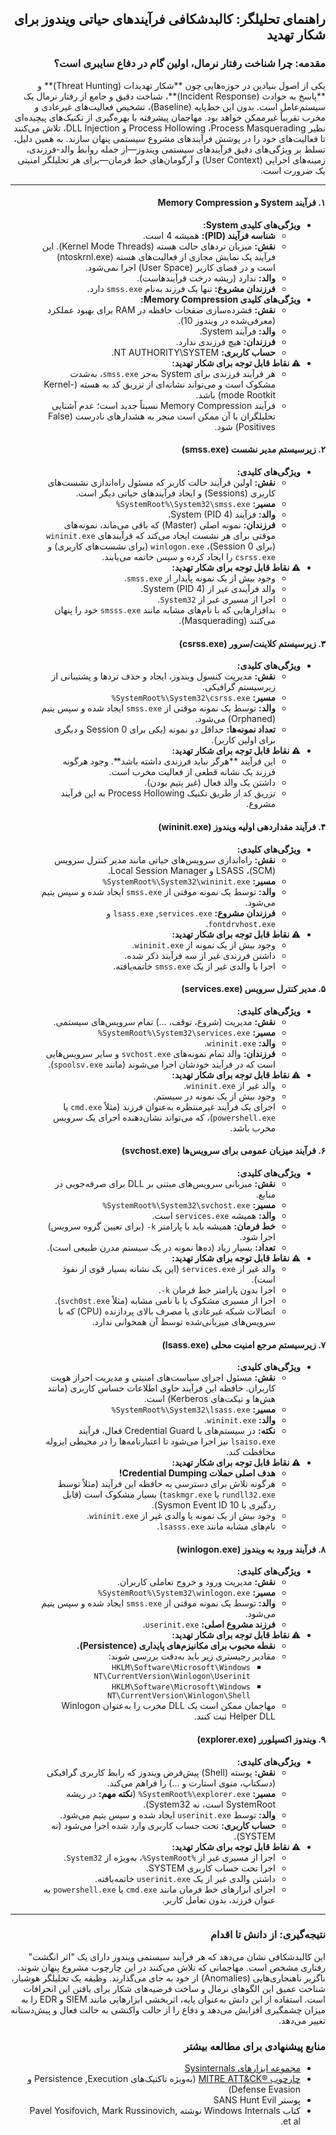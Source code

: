 <div dir="rtl">

<div dir="rtl" align="right">

<h2>راهنمای تحلیلگر: کالبدشکافی فرآیندهای حیاتی ویندوز برای شکار تهدید</h2>

<h3>مقدمه: چرا شناخت رفتار نرمال، اولین گام در دفاع سایبری است؟</h3>

<p>یکی از اصول بنیادین در حوزه‌هایی چون **شکار تهدیدات (<bdi>Threat Hunting</bdi>)** و **پاسخ به حوادث (<bdi>Incident Response</bdi>)**، شناخت دقیق و جامع از رفتار نرمال یک سیستم‌عامل است. بدون این خط‌پایه (<bdi>Baseline</bdi>)، تشخیص فعالیت‌های غیرعادی و مخرب تقریباً غیرممکن خواهد بود. مهاجمان پیشرفته با بهره‌گیری از تکنیک‌های پیچیده‌ای نظیر <bdi>Process Masquerading</bdi>، <bdi>Process Hollowing</bdi> و <bdi>DLL Injection</bdi>، تلاش می‌کنند تا فعالیت‌های خود را در پوشش فرآیندهای مشروع سیستمی پنهان سازند. به همین دلیل، تسلط بر ویژگی‌های دقیق فرآیندهای سیستمی ویندوز—از جمله روابط والد-فرزندی، زمینه‌های اجرایی (<bdi>User Context</bdi>) و آرگومان‌های خط فرمان—برای هر تحلیلگر امنیتی یک ضرورت است.</p>

<hr>

<h4>۱. فرآیند <bdi>System</bdi> و <bdi>Memory Compression</bdi></h4>
<ul>
<li><strong>ویژگی‌های کلیدی <bdi>System</bdi>:</strong>
<ul>
<li><strong>شناسه فرآیند (<bdi>PID</bdi>):</strong> همیشه <bdi>4</bdi> است.</li>
<li><strong>نقش:</strong> میزبان ترد‌های حالت هسته (<bdi>Kernel Mode Threads</bdi>). این فرآیند یک نمایش مجازی از فعالیت‌های هسته (<bdi>ntoskrnl.exe</bdi>) است و در فضای کاربر (<bdi>User Space</bdi>) اجرا نمی‌شود.</li>
<li><strong>والد:</strong> ندارد (ریشه درخت فرآیندهاست).</li>
<li><strong>فرزندان مشروع:</strong> تنها یک فرزند به‌نام <code><bdi>smss.exe</bdi></code> دارد.</li>
</ul>
</li>
<li><strong>ویژگی‌های کلیدی <bdi>Memory Compression</bdi>:</strong>
<ul>
<li><strong>نقش:</strong> فشرده‌سازی صفحات حافظه در <bdi>RAM</bdi> برای بهبود عملکرد (معرفی‌شده در ویندوز 10).</li>
<li><strong>والد:</strong> فرآیند <bdi>System</bdi>.</li>
<li><strong>فرزندان:</strong> هیچ فرزندی ندارد.</li>
<li><strong>حساب کاربری:</strong> <bdi>NT AUTHORITY\SYSTEM</bdi>.</li>
</ul>
</li>
<li><strong>⚠️ نقاط قابل توجه برای شکار تهدید:</strong>
<ul>
<li>هر فرآیند فرزندی برای <bdi>System</bdi> به‌جز <code><bdi>smss.exe</bdi></code>، به‌شدت مشکوک است و می‌تواند نشانه‌ای از تزریق کد به هسته (<bdi>Kernel-mode Rootkit</bdi>) باشد.</li>
<li>فرآیند <bdi>Memory Compression</bdi> نسبتاً جدید است؛ عدم آشنایی تحلیلگران با آن ممکن است منجر به هشدارهای نادرست (<bdi>False Positives</bdi>) شود.</li>
</ul>
</li>
</ul>

<h4>۲. زیرسیستم مدیر نشست (<bdi>smss.exe</bdi>)</h4>
<ul>
<li><strong>ویژگی‌های کلیدی:</strong>
<ul>
<li><strong>نقش:</strong> اولین فرآیند حالت کاربر که مسئول راه‌اندازی نشست‌های کاربری (<bdi>Sessions</bdi>) و ایجاد فرآیندهای حیاتی دیگر است.</li>
<li><strong>مسیر:</strong> <code><bdi>%SystemRoot%\System32\smss.exe</bdi></code></li>
<li><strong>والد:</strong> فرآیند <bdi>System (PID 4)</bdi>.</li>
<li><strong>فرزندان:</strong> نمونه اصلی (<bdi>Master</bdi>) که باقی می‌ماند، نمونه‌های موقتی برای هر نشست ایجاد می‌کند که فرآیندهای <code><bdi>wininit.exe</bdi></code> (برای <bdi>Session 0</bdi>)، <code><bdi>winlogon.exe</bdi></code> (برای نشست‌های کاربری) و <code><bdi>csrss.exe</bdi></code> را ایجاد کرده و سپس خاتمه می‌یابند.</li>
</ul>
</li>
<li><strong>⚠️ نقاط قابل توجه برای شکار تهدید:</strong>
<ul>
<li>وجود بیش از یک نمونه پایدار از <code><bdi>smss.exe</bdi></code>.</li>
<li>والد فرآیندی غیر از <bdi>System (PID 4)</bdi>.</li>
<li>اجرا از مسیری غیر از <code><bdi>System32</bdi></code>.</li>
<li>بدافزارهایی که با نام‌های مشابه مانند <code><bdi>smsss.exe</bdi></code> خود را پنهان می‌کنند (<bdi>Masquerading</bdi>).</li>
</ul>
</li>
</ul>

<h4>۳. زیرسیستم کلاینت/سرور (<bdi>csrss.exe</bdi>)</h4>
<ul>
<li><strong>ویژگی‌های کلیدی:</strong>
<ul>
<li><strong>نقش:</strong> مدیریت کنسول ویندوز، ایجاد و حذف ترد‌ها و پشتیبانی از زیرسیستم گرافیکی.</li>
<li><strong>مسیر:</strong> <code><bdi>%SystemRoot%\System32\csrss.exe</bdi></code></li>
<li><strong>والد:</strong> توسط یک نمونه موقتی از <code><bdi>smss.exe</bdi></code> ایجاد شده و سپس یتیم (<bdi>Orphaned</bdi>) می‌شود.</li>
<li><strong>تعداد نمونه‌ها:</strong> حداقل دو نمونه (یکی برای <bdi>Session 0</bdi> و دیگری برای اولین کاربر).</li>
</ul>
</li>
<li><strong>⚠️ نقاط قابل توجه برای شکار تهدید:</strong>
<ul>
<li>این فرآیند **هرگز نباید فرزندی داشته باشد**. وجود هرگونه فرزند یک نشانه قطعی از فعالیت مخرب است.</li>
<li>داشتن یک والد فعال (غیر یتیم بودن).</li>
<li>تزریق کد از طریق تکنیک <bdi>Process Hollowing</bdi> به این فرآیند مشروع.</li>
</ul>
</li>
</ul>

<h4>۴. فرآیند مقداردهی اولیه ویندوز (<bdi>wininit.exe</bdi>)</h4>
<ul>
<li><strong>ویژگی‌های کلیدی:</strong>
<ul>
<li><strong>نقش:</strong> راه‌اندازی سرویس‌های حیاتی مانند مدیر کنترل سرویس (<bdi>SCM</bdi>)، <bdi>LSASS</bdi> و <bdi>Local Session Manager</bdi>.</li>
<li><strong>مسیر:</strong> <code><bdi>%SystemRoot%\System32\wininit.exe</bdi></code></li>
<li><strong>والد:</strong> توسط یک نمونه موقتی از <code><bdi>smss.exe</bdi></code> ایجاد شده و سپس یتیم می‌شود.</li>
<li><strong>فرزندان مشروع:</strong> <code><bdi>services.exe</bdi></code>, <code><bdi>lsass.exe</bdi></code> و <code><bdi>fontdrvhost.exe</bdi></code>.</li>
</ul>
</li>
<li><strong>⚠️ نقاط قابل توجه برای شکار تهدید:</strong>
<ul>
<li>وجود بیش از یک نمونه از <code><bdi>wininit.exe</bdi></code>.</li>
<li>داشتن فرزندی غیر از سه فرآیند ذکر شده.</li>
<li>اجرا با والدی غیر از یک <code><bdi>smss.exe</bdi></code> خاتمه‌یافته.</li>
</ul>
</li>
</ul>

<h4>۵. مدیر کنترل سرویس (<bdi>services.exe</bdi>)</h4>
<ul>
<li><strong>ویژگی‌های کلیدی:</strong>
<ul>
<li><strong>نقش:</strong> مدیریت (شروع، توقف، ...) تمام سرویس‌های سیستمی.</li>
<li><strong>مسیر:</strong> <code><bdi>%SystemRoot%\System32\services.exe</bdi></code></li>
<li><strong>والد:</strong> <code><bdi>wininit.exe</bdi></code>.</li>
<li><strong>فرزندان:</strong> والد تمام نمونه‌های <code><bdi>svchost.exe</bdi></code> و سایر سرویس‌هایی است که در فرآیند خودشان اجرا می‌شوند (مانند <code><bdi>spoolsv.exe</bdi></code>).</li>
</ul>
</li>
<li><strong>⚠️ نقاط قابل توجه برای شکار تهدید:</strong>
<ul>
<li>والد غیر از <code><bdi>wininit.exe</bdi></code>.</li>
<li>وجود بیش از یک نمونه در سیستم.</li>
<li>اجرای یک فرآیند غیرمنتظره به‌عنوان فرزند (مثلاً <code><bdi>cmd.exe</bdi></code> یا <code><bdi>powershell.exe</bdi></code>)، که می‌تواند نشان‌دهنده اجرای یک سرویس مخرب باشد.</li>
</ul>
</li>
</ul>

<h4>۶. فرآیند میزبان عمومی برای سرویس‌ها (<bdi>svchost.exe</bdi>)</h4>
<ul>
<li><strong>ویژگی‌های کلیدی:</strong>
<ul>
<li><strong>نقش:</strong> میزبانی سرویس‌های مبتنی بر <bdi>DLL</bdi> برای صرفه‌جویی در منابع.</li>
<li><strong>مسیر:</strong> <code><bdi>%SystemRoot%\System32\svchost.exe</bdi></code></li>
<li><strong>والد:</strong> همیشه <code><bdi>services.exe</bdi></code> است.</li>
<li><strong>خط فرمان:</strong> همیشه باید با پارامتر <code><bdi>-k</bdi></code> (برای تعیین گروه سرویس) اجرا شود.</li>
<li><strong>تعداد:</strong> بسیار زیاد (ده‌ها نمونه در یک سیستم مدرن طبیعی است).</li>
</ul>
</li>
<li><strong>⚠️ نقاط قابل توجه برای شکار تهدید:</strong>
<ul>
<li>والد غیر از <code><bdi>services.exe</bdi></code> (این یک نشانه بسیار قوی از نفوذ است).</li>
<li>اجرا بدون پارامتر خط فرمان <code><bdi>-k</bdi></code>.</li>
<li>اجرا از مسیری مشکوک یا با نامی مشابه (مثلاً <code><bdi>svch0st.exe</bdi></code>).</li>
<li>اتصالات شبکه غیرعادی یا مصرف بالای پردازنده (<bdi>CPU</bdi>) که با سرویس‌های میزبانی‌شده توسط آن همخوانی ندارد.</li>
</ul>
</li>
</ul>

<h4>۷. زیرسیستم مرجع امنیت محلی (<bdi>lsass.exe</bdi>)</h4>
<ul>
<li><strong>ویژگی‌های کلیدی:</strong>
<ul>
<li><strong>نقش:</strong> مسئول اجرای سیاست‌های امنیتی و مدیریت احراز هویت کاربران. حافظه این فرآیند حاوی اطلاعات حساس کاربری (مانند هش‌ها و تیکت‌های <bdi>Kerberos</bdi>) است.</li>
<li><strong>مسیر:</strong> <code><bdi>%SystemRoot%\System32\lsass.exe</bdi></code></li>
<li><strong>والد:</strong> <code><bdi>wininit.exe</bdi></code>.</li>
<li><strong>نکته:</strong> در سیستم‌های با <bdi>Credential Guard</bdi> فعال، فرآیند <code><bdi>lsaiso.exe</bdi></code> نیز اجرا می‌شود تا اعتبارنامه‌ها را در محیطی ایزوله محافظت کند.</li>
</ul>
</li>
<li><strong>⚠️ نقاط قابل توجه برای شکار تهدید:</strong>
<ul>
<li><strong>هدف اصلی حملات <bdi>Credential Dumping</bdi>!</strong></li>
<li>هرگونه تلاش برای دسترسی به حافظه این فرآیند (مثلاً توسط <code><bdi>rundll32.exe</bdi></code> یا <code><bdi>taskmgr.exe</bdi></code>) بسیار مشکوک است (قابل ردگیری با <bdi>Sysmon Event ID 10</bdi>).</li>
<li>وجود بیش از یک نمونه یا والدی غیر از <code><bdi>wininit.exe</bdi></code>.</li>
<li>نام‌های مشابه مانند <code><bdi>lsasss.exe</bdi></code>.</li>
</ul>
</li>
</ul>

<h4>۸. فرآیند ورود به ویندوز (<bdi>winlogon.exe</bdi>)</h4>
<ul>
<li><strong>ویژگی‌های کلیدی:</strong>
<ul>
<li><strong>نقش:</strong> مدیریت ورود و خروج تعاملی کاربران.</li>
<li><strong>مسیر:</strong> <code><bdi>%SystemRoot%\System32\winlogon.exe</bdi></code></li>
<li><strong>والد:</strong> توسط یک نمونه موقتی از <code><bdi>smss.exe</bdi></code> ایجاد شده و سپس یتیم می‌شود.</li>
<li><strong>فرزند مشروع اصلی:</strong> <code><bdi>userinit.exe</bdi></code>.</li>
</ul>
</li>
<li><strong>⚠️ نقاط قابل توجه برای شکار تهدید:</strong>
<ul>
<li><strong>نقطه محبوب برای مکانیزم‌های پایداری (<bdi>Persistence</bdi>).</strong></li>
<li>مقادیر رجیستری زیر باید به‌دقت بررسی شوند:
<ul>
<li><code><bdi>HKLM\Software\Microsoft\Windows NT\CurrentVersion\Winlogon\Userinit</bdi></code></li>
<li><code><bdi>HKLM\Software\Microsoft\Windows NT\CurrentVersion\Winlogon\Shell</bdi></code></li>
</ul>
</li>
<li>مهاجمان ممکن است یک <bdi>DLL</bdi> مخرب را به‌عنوان <bdi>Winlogon Helper DLL</bdi> ثبت کنند.</li>
</ul>
</li>
</ul>

<h4>۹. ویندوز اکسپلورر (<bdi>explorer.exe</bdi>)</h4>
<ul>
<li><strong>ویژگی‌های کلیدی:</strong>
<ul>
<li><strong>نقش:</strong> پوسته (<bdi>Shell</bdi>) پیش‌فرض ویندوز که رابط کاربری گرافیکی (دسکتاپ، منوی استارت و ...) را فراهم می‌کند.</li>
<li><strong>مسیر:</strong> <code><bdi>%SystemRoot%\explorer.exe</bdi></code> (<strong>نکته مهم:</strong> در ریشه <bdi>SystemRoot</bdi> است، نه <bdi>System32</bdi>).</li>
<li><strong>والد:</strong> توسط <code><bdi>userinit.exe</bdi></code> ایجاد شده و سپس یتیم می‌شود.</li>
<li><strong>حساب کاربری:</strong> تحت حساب کاربری وارد شده اجرا می‌شود (نه <bdi>SYSTEM</bdi>).</li>
</ul>
</li>
<li><strong>⚠️ نقاط قابل توجه برای شکار تهدید:</strong>
<ul>
<li>اجرا از مسیری غیر از <code><bdi>%SystemRoot%</bdi></code>، به‌ویژه از <code><bdi>System32</bdi></code>.</li>
<li>اجرا تحت حساب کاربری <bdi>SYSTEM</bdi>.</li>
<li>داشتن والدی غیر از یک <code><bdi>userinit.exe</bdi></code> خاتمه‌یافته.</li>
<li>اجرای ابزارهای خط فرمان مانند <code><bdi>cmd.exe</bdi></code> یا <code><bdi>powershell.exe</bdi></code> به عنوان فرزند، بدون تعامل کاربر.</li>
</ul>
</li>
</ul>

<hr>

<h3>نتیجه‌گیری: از دانش تا اقدام</h3>
<p>
این کالبدشکافی نشان می‌دهد که هر فرآیند سیستمی ویندوز دارای یک "اثر انگشت" رفتاری مشخص است. مهاجمانی که تلاش می‌کنند در این چارچوب مشروع پنهان شوند، ناگزیر ناهنجاری‌هایی (<bdi>Anomalies</bdi>) از خود به جای می‌گذارند. وظیفه یک تحلیلگر هوشیار، شناخت عمیق این الگوهای نرمال و ساخت فرضیه‌های شکار برای یافتن این انحرافات است. استفاده از این دانش به‌عنوان پایه، اثربخشی ابزارهایی مانند <bdi>SIEM</bdi> و <bdi>EDR</bdi> را به میزان چشمگیری افزایش می‌دهد و دفاع را از حالت واکنشی به حالت فعال و پیش‌دستانه تغییر می‌دهد.
</p>

<h3>منابع پیشنهادی برای مطالعه بیشتر</h3>
<ul>
<li><a href="https://docs.microsoft.com/en-us/sysinternals/">مجموعه ابزارهای <bdi>Sysinternals</bdi></a></li>
<li><a href="https://attack.mitre.org/">چارچوب <bdi>MITRE ATT&CK®</bdi></a> (به‌ویژه تاکتیک‌های <bdi>Execution</bdi>, <bdi>Persistence</bdi> و <bdi>Defense Evasion</bdi>)</li>
<li>پوستر <bdi>SANS Hunt Evil</bdi></li>
<li>کتاب <bdi>Windows Internals</bdi> نوشته Pavel Yosifovich, Mark Russinovich, et al.</li>
</ul>

</div>
</div>
